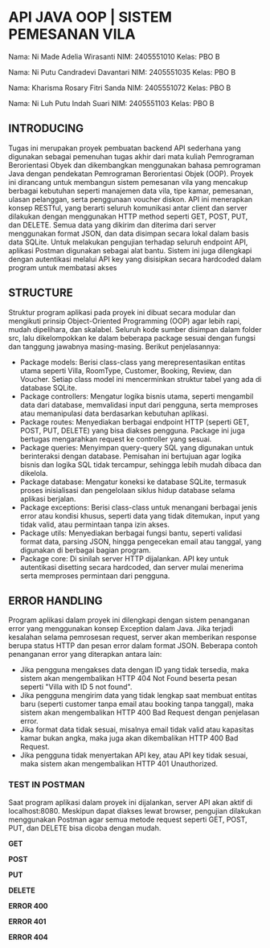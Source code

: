 # **API JAVA OOP | SISTEM PEMESANAN VILA**  

Nama: Ni Made Adelia Wirasanti
NIM: 2405551010
Kelas: PBO B

Nama: Ni Putu Candradevi Davantari
NIM: 2405551035
Kelas: PBO B

Nama: Kharisma Rosary Fitri Sanda
NIM: 2405551072
Kelas: PBO B

Nama: Ni Luh Putu Indah Suari
NIM: 2405551103
Kelas: PBO B

## **INTRODUCING** 
Tugas ini merupakan proyek pembuatan backend API sederhana yang digunakan sebagai pemenuhan tugas akhir dari mata kuliah Pemrograman Berorientasi Obyek dan dikembangkan menggunakan bahasa pemrograman Java dengan pendekatan Pemrograman Berorientasi Objek (OOP). Proyek ini dirancang untuk membangun sistem pemesanan vila yang mencakup berbagai kebutuhan seperti manajemen data vila, tipe kamar, pemesanan, ulasan pelanggan, serta penggunaan voucher diskon. API ini menerapkan konsep RESTful, yang berarti seluruh komunikasi antar client dan server dilakukan dengan menggunakan HTTP method seperti GET, POST, PUT, dan DELETE. Semua data yang dikirim dan diterima dari server menggunakan format JSON, dan data disimpan secara lokal dalam basis data SQLite. Untuk melakukan pengujian terhadap seluruh endpoint API, aplikasi Postman digunakan sebagai alat bantu. Sistem ini juga dilengkapi dengan autentikasi melalui API key yang disisipkan secara hardcoded dalam program untuk membatasi akses

## **STRUCTURE**  
Struktur program aplikasi pada proyek ini dibuat secara modular dan mengikuti prinsip Object-Oriented Programming (OOP) agar lebih rapi, mudah dipelihara, dan skalabel. Seluruh kode sumber disimpan dalam folder src, lalu dikelompokkan ke dalam beberapa package sesuai dengan fungsi dan tanggung jawabnya masing-masing. Berikut penjelasannya:
* Package models: Berisi class-class yang merepresentasikan entitas utama seperti Villa, RoomType, Customer, Booking, Review, dan Voucher. Setiap class model ini mencerminkan struktur tabel yang ada di database SQLite.
* Package controllers: Mengatur logika bisnis utama, seperti mengambil data dari database, memvalidasi input dari pengguna, serta memproses atau memanipulasi data berdasarkan kebutuhan aplikasi.
* Package routes: Menyediakan berbagai endpoint HTTP (seperti GET, POST, PUT, DELETE) yang bisa diakses pengguna. Package ini juga bertugas mengarahkan request ke controller yang sesuai.
* Package queries: Menyimpan query-query SQL yang digunakan untuk berinteraksi dengan database. Pemisahan ini bertujuan agar logika bisnis dan logika SQL tidak tercampur, sehingga lebih mudah dibaca dan dikelola.
* Package database: Mengatur koneksi ke database SQLite, termasuk proses inisialisasi dan pengelolaan siklus hidup database selama aplikasi berjalan.
* Package exceptions: Berisi class-class untuk menangani berbagai jenis error atau kondisi khusus, seperti data yang tidak ditemukan, input yang tidak valid, atau permintaan tanpa izin akses.
* Package utils: Menyediakan berbagai fungsi bantu, seperti validasi format data, parsing JSON, hingga pengecekan email atau tanggal, yang digunakan di berbagai bagian program.
* Package core: Di sinilah server HTTP dijalankan. API key untuk autentikasi disetting secara hardcoded, dan server mulai menerima serta memproses permintaan dari pengguna.

## **ERROR HANDLING**
Program aplikasi dalam proyek ini dilengkapi dengan sistem penanganan error yang menggunakan konsep Exception dalam Java. Jika terjadi kesalahan selama pemrosesan request, server akan memberikan response berupa status HTTP dan pesan error dalam format JSON. Beberapa contoh penanganan error yang diterapkan antara lain: 
* Jika pengguna mengakses data dengan ID yang tidak tersedia, maka sistem akan mengembalikan HTTP 404 Not Found beserta pesan seperti "Villa with ID 5 not found".
* Jika pengguna mengirim data yang tidak lengkap saat membuat entitas baru (seperti customer tanpa email atau booking tanpa tanggal), maka sistem akan mengembalikan HTTP 400 Bad Request dengan penjelasan error.
* Jika format data tidak sesuai, misalnya email tidak valid atau kapasitas kamar bukan angka, maka juga akan dikembalikan HTTP 400 Bad Request.
* Jika pengguna tidak menyertakan API key, atau API key tidak sesuai, maka sistem akan mengembalikan HTTP 401 Unauthorized.

### **TEST IN POSTMAN**
Saat program aplikasi dalam proyek ini dijalankan, server API akan aktif di localhost:8080. Meskipun dapat diakses lewat browser, pengujian dilakukan menggunakan Postman agar semua metode request seperti GET, POST, PUT, dan DELETE bisa dicoba dengan mudah.

**GET**

**POST**

**PUT**

**DELETE**

**ERROR 400**

**ERROR 401**

**ERROR 404**
